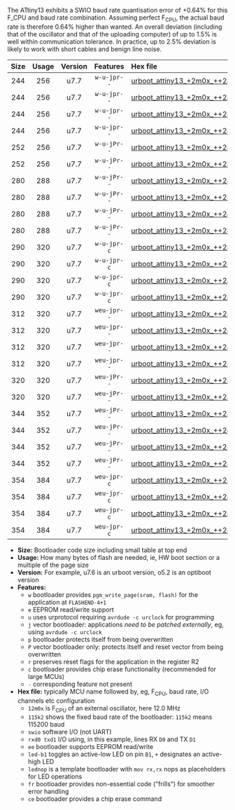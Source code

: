 The ATtiny13 exhibits a SWIO baud rate quantisation error of +0.64% for this F_CPU and baud rate combination. Assuming perfect F<sub>CPU</sub>, the actual baud rate is therefore 0.64% higher than wanted. An overall deviation (including that of the oscillator and that of the uploading computer) of up to 1.5% is well within communication tolerance. In practice, up to 2.5% deviation is likely to work with short cables and benign line noise.

|Size|Usage|Version|Features|Hex file|
|:-:|:-:|:-:|:-:|:--|
|244|256|u7.7|`w-u-jpr--`|[urboot_attiny13_+2m0x_++28k8_swio_rxb0_txb1_led+b2.hex](https://raw.githubusercontent.com/stefanrueger/urboot.hex/main/mcus/attiny13/external_oscillator/fcpu_+2m0x/br_++28k8/urboot_attiny13_+2m0x_++28k8_swio_rxb0_txb1_led+b2.hex)|
|244|256|u7.7|`w-u-jpr--`|[urboot_attiny13_+2m0x_++28k8_swio_rxb0_txb1_lednop.hex](https://raw.githubusercontent.com/stefanrueger/urboot.hex/main/mcus/attiny13/external_oscillator/fcpu_+2m0x/br_++28k8/urboot_attiny13_+2m0x_++28k8_swio_rxb0_txb1_lednop.hex)|
|244|256|u7.7|`w-u-jpr--`|[urboot_attiny13_+2m0x_++28k8_swio_rxb1_txb0_led+b2.hex](https://raw.githubusercontent.com/stefanrueger/urboot.hex/main/mcus/attiny13/external_oscillator/fcpu_+2m0x/br_++28k8/urboot_attiny13_+2m0x_++28k8_swio_rxb1_txb0_led+b2.hex)|
|244|256|u7.7|`w-u-jpr--`|[urboot_attiny13_+2m0x_++28k8_swio_rxb1_txb0_lednop.hex](https://raw.githubusercontent.com/stefanrueger/urboot.hex/main/mcus/attiny13/external_oscillator/fcpu_+2m0x/br_++28k8/urboot_attiny13_+2m0x_++28k8_swio_rxb1_txb0_lednop.hex)|
|252|256|u7.7|`w-u-jPr--`|[urboot_attiny13_+2m0x_++28k8_swio_rxb0_txb1.hex](https://raw.githubusercontent.com/stefanrueger/urboot.hex/main/mcus/attiny13/external_oscillator/fcpu_+2m0x/br_++28k8/urboot_attiny13_+2m0x_++28k8_swio_rxb0_txb1.hex)|
|252|256|u7.7|`w-u-jPr--`|[urboot_attiny13_+2m0x_++28k8_swio_rxb1_txb0.hex](https://raw.githubusercontent.com/stefanrueger/urboot.hex/main/mcus/attiny13/external_oscillator/fcpu_+2m0x/br_++28k8/urboot_attiny13_+2m0x_++28k8_swio_rxb1_txb0.hex)|
|280|288|u7.7|`w-u-jPr--`|[urboot_attiny13_+2m0x_++28k8_swio_rxb0_txb1_led+b2_fr.hex](https://raw.githubusercontent.com/stefanrueger/urboot.hex/main/mcus/attiny13/external_oscillator/fcpu_+2m0x/br_++28k8/urboot_attiny13_+2m0x_++28k8_swio_rxb0_txb1_led+b2_fr.hex)|
|280|288|u7.7|`w-u-jPr--`|[urboot_attiny13_+2m0x_++28k8_swio_rxb0_txb1_lednop_fr.hex](https://raw.githubusercontent.com/stefanrueger/urboot.hex/main/mcus/attiny13/external_oscillator/fcpu_+2m0x/br_++28k8/urboot_attiny13_+2m0x_++28k8_swio_rxb0_txb1_lednop_fr.hex)|
|280|288|u7.7|`w-u-jPr--`|[urboot_attiny13_+2m0x_++28k8_swio_rxb1_txb0_led+b2_fr.hex](https://raw.githubusercontent.com/stefanrueger/urboot.hex/main/mcus/attiny13/external_oscillator/fcpu_+2m0x/br_++28k8/urboot_attiny13_+2m0x_++28k8_swio_rxb1_txb0_led+b2_fr.hex)|
|280|288|u7.7|`w-u-jPr--`|[urboot_attiny13_+2m0x_++28k8_swio_rxb1_txb0_lednop_fr.hex](https://raw.githubusercontent.com/stefanrueger/urboot.hex/main/mcus/attiny13/external_oscillator/fcpu_+2m0x/br_++28k8/urboot_attiny13_+2m0x_++28k8_swio_rxb1_txb0_lednop_fr.hex)|
|290|320|u7.7|`w-u-jpr-c`|[urboot_attiny13_+2m0x_++28k8_swio_rxb0_txb1_led+b2_fr_ce.hex](https://raw.githubusercontent.com/stefanrueger/urboot.hex/main/mcus/attiny13/external_oscillator/fcpu_+2m0x/br_++28k8/urboot_attiny13_+2m0x_++28k8_swio_rxb0_txb1_led+b2_fr_ce.hex)|
|290|320|u7.7|`w-u-jpr-c`|[urboot_attiny13_+2m0x_++28k8_swio_rxb0_txb1_lednop_fr_ce.hex](https://raw.githubusercontent.com/stefanrueger/urboot.hex/main/mcus/attiny13/external_oscillator/fcpu_+2m0x/br_++28k8/urboot_attiny13_+2m0x_++28k8_swio_rxb0_txb1_lednop_fr_ce.hex)|
|290|320|u7.7|`w-u-jpr-c`|[urboot_attiny13_+2m0x_++28k8_swio_rxb1_txb0_led+b2_fr_ce.hex](https://raw.githubusercontent.com/stefanrueger/urboot.hex/main/mcus/attiny13/external_oscillator/fcpu_+2m0x/br_++28k8/urboot_attiny13_+2m0x_++28k8_swio_rxb1_txb0_led+b2_fr_ce.hex)|
|290|320|u7.7|`w-u-jpr-c`|[urboot_attiny13_+2m0x_++28k8_swio_rxb1_txb0_lednop_fr_ce.hex](https://raw.githubusercontent.com/stefanrueger/urboot.hex/main/mcus/attiny13/external_oscillator/fcpu_+2m0x/br_++28k8/urboot_attiny13_+2m0x_++28k8_swio_rxb1_txb0_lednop_fr_ce.hex)|
|312|320|u7.7|`weu-jpr--`|[urboot_attiny13_+2m0x_++28k8_swio_rxb0_txb1_ee_led+b2.hex](https://raw.githubusercontent.com/stefanrueger/urboot.hex/main/mcus/attiny13/external_oscillator/fcpu_+2m0x/br_++28k8/urboot_attiny13_+2m0x_++28k8_swio_rxb0_txb1_ee_led+b2.hex)|
|312|320|u7.7|`weu-jpr--`|[urboot_attiny13_+2m0x_++28k8_swio_rxb0_txb1_ee_lednop.hex](https://raw.githubusercontent.com/stefanrueger/urboot.hex/main/mcus/attiny13/external_oscillator/fcpu_+2m0x/br_++28k8/urboot_attiny13_+2m0x_++28k8_swio_rxb0_txb1_ee_lednop.hex)|
|312|320|u7.7|`weu-jpr--`|[urboot_attiny13_+2m0x_++28k8_swio_rxb1_txb0_ee_led+b2.hex](https://raw.githubusercontent.com/stefanrueger/urboot.hex/main/mcus/attiny13/external_oscillator/fcpu_+2m0x/br_++28k8/urboot_attiny13_+2m0x_++28k8_swio_rxb1_txb0_ee_led+b2.hex)|
|312|320|u7.7|`weu-jpr--`|[urboot_attiny13_+2m0x_++28k8_swio_rxb1_txb0_ee_lednop.hex](https://raw.githubusercontent.com/stefanrueger/urboot.hex/main/mcus/attiny13/external_oscillator/fcpu_+2m0x/br_++28k8/urboot_attiny13_+2m0x_++28k8_swio_rxb1_txb0_ee_lednop.hex)|
|320|320|u7.7|`weu-jPr--`|[urboot_attiny13_+2m0x_++28k8_swio_rxb0_txb1_ee.hex](https://raw.githubusercontent.com/stefanrueger/urboot.hex/main/mcus/attiny13/external_oscillator/fcpu_+2m0x/br_++28k8/urboot_attiny13_+2m0x_++28k8_swio_rxb0_txb1_ee.hex)|
|320|320|u7.7|`weu-jPr--`|[urboot_attiny13_+2m0x_++28k8_swio_rxb1_txb0_ee.hex](https://raw.githubusercontent.com/stefanrueger/urboot.hex/main/mcus/attiny13/external_oscillator/fcpu_+2m0x/br_++28k8/urboot_attiny13_+2m0x_++28k8_swio_rxb1_txb0_ee.hex)|
|344|352|u7.7|`weu-jPr--`|[urboot_attiny13_+2m0x_++28k8_swio_rxb0_txb1_ee_led+b2_fr.hex](https://raw.githubusercontent.com/stefanrueger/urboot.hex/main/mcus/attiny13/external_oscillator/fcpu_+2m0x/br_++28k8/urboot_attiny13_+2m0x_++28k8_swio_rxb0_txb1_ee_led+b2_fr.hex)|
|344|352|u7.7|`weu-jPr--`|[urboot_attiny13_+2m0x_++28k8_swio_rxb0_txb1_ee_lednop_fr.hex](https://raw.githubusercontent.com/stefanrueger/urboot.hex/main/mcus/attiny13/external_oscillator/fcpu_+2m0x/br_++28k8/urboot_attiny13_+2m0x_++28k8_swio_rxb0_txb1_ee_lednop_fr.hex)|
|344|352|u7.7|`weu-jPr--`|[urboot_attiny13_+2m0x_++28k8_swio_rxb1_txb0_ee_led+b2_fr.hex](https://raw.githubusercontent.com/stefanrueger/urboot.hex/main/mcus/attiny13/external_oscillator/fcpu_+2m0x/br_++28k8/urboot_attiny13_+2m0x_++28k8_swio_rxb1_txb0_ee_led+b2_fr.hex)|
|344|352|u7.7|`weu-jPr--`|[urboot_attiny13_+2m0x_++28k8_swio_rxb1_txb0_ee_lednop_fr.hex](https://raw.githubusercontent.com/stefanrueger/urboot.hex/main/mcus/attiny13/external_oscillator/fcpu_+2m0x/br_++28k8/urboot_attiny13_+2m0x_++28k8_swio_rxb1_txb0_ee_lednop_fr.hex)|
|354|384|u7.7|`weu-jpr-c`|[urboot_attiny13_+2m0x_++28k8_swio_rxb0_txb1_ee_led+b2_fr_ce.hex](https://raw.githubusercontent.com/stefanrueger/urboot.hex/main/mcus/attiny13/external_oscillator/fcpu_+2m0x/br_++28k8/urboot_attiny13_+2m0x_++28k8_swio_rxb0_txb1_ee_led+b2_fr_ce.hex)|
|354|384|u7.7|`weu-jpr-c`|[urboot_attiny13_+2m0x_++28k8_swio_rxb0_txb1_ee_lednop_fr_ce.hex](https://raw.githubusercontent.com/stefanrueger/urboot.hex/main/mcus/attiny13/external_oscillator/fcpu_+2m0x/br_++28k8/urboot_attiny13_+2m0x_++28k8_swio_rxb0_txb1_ee_lednop_fr_ce.hex)|
|354|384|u7.7|`weu-jpr-c`|[urboot_attiny13_+2m0x_++28k8_swio_rxb1_txb0_ee_led+b2_fr_ce.hex](https://raw.githubusercontent.com/stefanrueger/urboot.hex/main/mcus/attiny13/external_oscillator/fcpu_+2m0x/br_++28k8/urboot_attiny13_+2m0x_++28k8_swio_rxb1_txb0_ee_led+b2_fr_ce.hex)|
|354|384|u7.7|`weu-jpr-c`|[urboot_attiny13_+2m0x_++28k8_swio_rxb1_txb0_ee_lednop_fr_ce.hex](https://raw.githubusercontent.com/stefanrueger/urboot.hex/main/mcus/attiny13/external_oscillator/fcpu_+2m0x/br_++28k8/urboot_attiny13_+2m0x_++28k8_swio_rxb1_txb0_ee_lednop_fr_ce.hex)|

- **Size:** Bootloader code size including small table at top end
- **Usage:** How many bytes of flash are needed, ie, HW boot section or a multiple of the page size
- **Version:** For example, u7.6 is an urboot version, o5.2 is an optiboot version
- **Features:**
  + `w` bootloader provides `pgm_write_page(sram, flash)` for the application at `FLASHEND-4+1`
  + `e` EEPROM read/write support
  + `u` uses urprotocol requiring `avrdude -c urclock` for programming
  + `j` vector bootloader: applications *need to be patched externally*, eg, using `avrdude -c urclock`
  + `p` bootloader protects itself from being overwritten
  + `P` vector bootloader only: protects itself and reset vector from being overwritten
  + `r` preserves reset flags for the application in the register R2
  + `c` bootloader provides chip erase functionality (recommended for large MCUs)
  + `-` corresponding feature not present
- **Hex file:** typically MCU name followed by, eg, F<sub>CPU</sub>, baud rate, I/O channels etc configuration
  + `12m0x` is F<sub>CPU</sub> of an external oscillator, here 12.0 MHz
  + `115k2` shows the fixed baud rate of the bootloader: `115k2` means 115200 baud
  + `swio` software I/O (not UART)
  + `rxd0 txd1` I/O using, in this example, lines RX `D0` and TX `D1`
  + `ee` bootloader supports EEPROM read/write
  + `led-b1` toggles an active-low LED on pin `B1`, `+` designates an active-high LED
  + `lednop` is a template bootloader with `mov rx,rx` nops as placeholders for LED operations
  + `fr` bootloader provides non-essential code ("frills") for smoother error handling
  + `ce` bootloader provides a chip erase command
